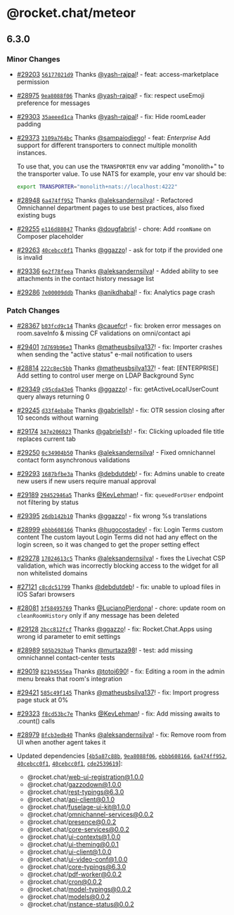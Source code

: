 # @rocket.chat/meteor

## 6.3.0

### Minor Changes

- [#29203](https://github.com/RocketChat/Rocket.Chat/pull/29203) [`56177021d9`](https://github.com/RocketChat/Rocket.Chat/commit/56177021d918d69913d6bcf531a5fda28675fae1) Thanks [@yash-rajpal](https://github.com/yash-rajpal)! - feat: access-marketplace permission

- [#28975](https://github.com/RocketChat/Rocket.Chat/pull/28975) [`9ea8088f06`](https://github.com/RocketChat/Rocket.Chat/commit/9ea8088f0621900fa7a11156a89f7447482e4df8) Thanks [@yash-rajpal](https://github.com/yash-rajpal)! - fix: respect useEmoji preference for messages

- [#29303](https://github.com/RocketChat/Rocket.Chat/pull/29303) [`35aeeed1ca`](https://github.com/RocketChat/Rocket.Chat/commit/35aeeed1cab7875bb622f4c1a33be743ab7e851e) Thanks [@yash-rajpal](https://github.com/yash-rajpal)! - fix: Hide roomLeader padding

- [#29373](https://github.com/RocketChat/Rocket.Chat/pull/29373) [`3109a764bc`](https://github.com/RocketChat/Rocket.Chat/commit/3109a764bc23f7f1912ed45f1ed6908b89a6d4b0) Thanks [@sampaiodiego](https://github.com/sampaiodiego)! - feat: _Enterprise_ Add support for different transporters to connect multiple monolith instances.

  To use that, you can use the `TRANSPORTER` env var adding "monolith+" to the transporter value. To use NATS for example, your env var should be:

  ```bash
  export TRANSPORTER="monolith+nats://localhost:4222"
  ```

- [#28948](https://github.com/RocketChat/Rocket.Chat/pull/28948) [`6a474ff952`](https://github.com/RocketChat/Rocket.Chat/commit/6a474ff952fea793aac3db226d13fd9a0bb4f35a) Thanks [@aleksandernsilva](https://github.com/aleksandernsilva)! - Refactored Omnichannel department pages to use best practices, also fixed existing bugs

- [#29255](https://github.com/RocketChat/Rocket.Chat/pull/29255) [`e116d88047`](https://github.com/RocketChat/Rocket.Chat/commit/e116d8804783c91d2f0d1633caea25aeefb67b86) Thanks [@dougfabris](https://github.com/dougfabris)! - chore: Add `roomName` on Composer placeholder

- [#29263](https://github.com/RocketChat/Rocket.Chat/pull/29263) [`40cebcc0f1`](https://github.com/RocketChat/Rocket.Chat/commit/40cebcc0f1ce12b0b0d6fdf497b5399930c713bf) Thanks [@ggazzo](https://github.com/ggazzo)! - ask for totp if the provided one is invalid

- [#29336](https://github.com/RocketChat/Rocket.Chat/pull/29336) [`6e2f78feea`](https://github.com/RocketChat/Rocket.Chat/commit/6e2f78feea1054feb5581d5793a81ddb719585e2) Thanks [@aleksandernsilva](https://github.com/aleksandernsilva)! - Added ability to see attachments in the contact history message list

- [#29286](https://github.com/RocketChat/Rocket.Chat/pull/29286) [`7e00009ddb`](https://github.com/RocketChat/Rocket.Chat/commit/7e00009ddb2d23995eacf5b176b0ebc8007e4bb6) Thanks [@anikdhabal](https://github.com/anikdhabal)! - fix: Analytics page crash

### Patch Changes

- [#28367](https://github.com/RocketChat/Rocket.Chat/pull/28367) [`b03fcd9c14`](https://github.com/RocketChat/Rocket.Chat/commit/b03fcd9c14170373e0bd6e44b9b7f369945ffbf2) Thanks [@cauefcr](https://github.com/cauefcr)! - fix: broken error messages on room.saveInfo & missing CF validations on omni/contact api

- [#29401](https://github.com/RocketChat/Rocket.Chat/pull/29401) [`7d769b96e3`](https://github.com/RocketChat/Rocket.Chat/commit/7d769b96e3d8c56d1beba306805d741377edab6f) Thanks [@matheusbsilva137](https://github.com/matheusbsilva137)! - fix: Importer crashes when sending the "active status" e-mail notification to users

- [#28814](https://github.com/RocketChat/Rocket.Chat/pull/28814) [`222c8ec5bb`](https://github.com/RocketChat/Rocket.Chat/commit/222c8ec5bb49aa3cd7327d707a957cde592401c6) Thanks [@matheusbsilva137](https://github.com/matheusbsilva137)! - feat: [ENTERPRISE] Add setting to control user merge on LDAP Background Sync

- [#29349](https://github.com/RocketChat/Rocket.Chat/pull/29349) [`c95cda43e6`](https://github.com/RocketChat/Rocket.Chat/commit/c95cda43e69b931cb2c902f9cd031ac064930f6a) Thanks [@ggazzo](https://github.com/ggazzo)! - fix: getActiveLocalUserCount query always returning 0

- [#29245](https://github.com/RocketChat/Rocket.Chat/pull/29245) [`d33f4ebabe`](https://github.com/RocketChat/Rocket.Chat/commit/d33f4ebabee0bc1e49745c8e8ff816a58a3264f6) Thanks [@gabriellsh](https://github.com/gabriellsh)! - fix: OTR session closing after 10 seconds without warning

- [#29174](https://github.com/RocketChat/Rocket.Chat/pull/29174) [`347e206023`](https://github.com/RocketChat/Rocket.Chat/commit/347e2060235fad8b353294501b54a9db809bfbff) Thanks [@gabriellsh](https://github.com/gabriellsh)! - fix: Clicking uploaded file title replaces current tab

- [#29250](https://github.com/RocketChat/Rocket.Chat/pull/29250) [`0c34904b50`](https://github.com/RocketChat/Rocket.Chat/commit/0c34904b5024af34d2e0153d29684e0523d08ae6) Thanks [@aleksandernsilva](https://github.com/aleksandernsilva)! - Fixed omnichannel contact form asynchronous validations

- [#29293](https://github.com/RocketChat/Rocket.Chat/pull/29293) [`1687bfbe3a`](https://github.com/RocketChat/Rocket.Chat/commit/1687bfbe3a6af77614e2c20a0ec9c59a218edc66) Thanks [@debdutdeb](https://github.com/debdutdeb)! - fix: Admins unable to create new users if new users require manual approval

- [#29189](https://github.com/RocketChat/Rocket.Chat/pull/29189) [`29452946a5`](https://github.com/RocketChat/Rocket.Chat/commit/29452946a55f093dda7acadd381da4fcb42cf563) Thanks [@KevLehman](https://github.com/KevLehman)! - fix: `queuedForUser` endpoint not filtering by status

- [#29395](https://github.com/RocketChat/Rocket.Chat/pull/29395) [`26db142b10`](https://github.com/RocketChat/Rocket.Chat/commit/26db142b100b6886909b107ca578d11da464e823) Thanks [@ggazzo](https://github.com/ggazzo)! - fix wrong %s translations

- [#28999](https://github.com/RocketChat/Rocket.Chat/pull/28999) [`ebbb608166`](https://github.com/RocketChat/Rocket.Chat/commit/ebbb608166b2c069df3397c8f8f48a965bf157af) Thanks [@hugocostadev](https://github.com/hugocostadev)! - fix: Login Terms custom content
  The custom layout Login Terms did not had any effect on the login screen, so it was changed to get the proper setting effect

- [#29278](https://github.com/RocketChat/Rocket.Chat/pull/29278) [`17024613c5`](https://github.com/RocketChat/Rocket.Chat/commit/17024613c5250fd9a311bd53b623e27bc1001be4) Thanks [@aleksandernsilva](https://github.com/aleksandernsilva)! - fixes the Livechat CSP validation, which was incorrectly blocking access to the widget for all non whitelisted domains

- [#27121](https://github.com/RocketChat/Rocket.Chat/pull/27121) [`c8cdc51799`](https://github.com/RocketChat/Rocket.Chat/commit/c8cdc5179932c23bc1211eb6df1ae602c2772cc7) Thanks [@debdutdeb](https://github.com/debdutdeb)! - fix: unable to upload files in IOS Safari browsers

- [#28081](https://github.com/RocketChat/Rocket.Chat/pull/28081) [`3f58495769`](https://github.com/RocketChat/Rocket.Chat/commit/3f58495769d853a8cee1c4c51161e24350185b0c) Thanks [@LucianoPierdona](https://github.com/LucianoPierdona)! - chore: update room on `cleanRoomHistory` only if any message has been deleted

- [#29128](https://github.com/RocketChat/Rocket.Chat/pull/29128) [`2bcc812fcf`](https://github.com/RocketChat/Rocket.Chat/commit/2bcc812fcfaa570fb814a1484d02a47c006f8562) Thanks [@ggazzo](https://github.com/ggazzo)! - fix: Rocket.Chat.Apps using wrong id parameter to emit settings

- [#28989](https://github.com/RocketChat/Rocket.Chat/pull/28989) [`505b292ba9`](https://github.com/RocketChat/Rocket.Chat/commit/505b292ba90a861ad9bd58b3751018d5016612c5) Thanks [@murtaza98](https://github.com/murtaza98)! - test: add missing omnichannel contact-center tests

- [#29019](https://github.com/RocketChat/Rocket.Chat/pull/29019) [`82194555ea`](https://github.com/RocketChat/Rocket.Chat/commit/82194555ea4569cb1f923f438c87e5cc5e92f072) Thanks [@totoi690](https://github.com/totoi690)! - fix: Editing a room in the admin menu breaks that room's integration

- [#29421](https://github.com/RocketChat/Rocket.Chat/pull/29421) [`585c49f145`](https://github.com/RocketChat/Rocket.Chat/commit/585c49f1459789badfc68b4592b7da129ca263b9) Thanks [@matheusbsilva137](https://github.com/matheusbsilva137)! - fix: Import progress page stuck at 0%

- [#29323](https://github.com/RocketChat/Rocket.Chat/pull/29323) [`f8cd53bc7e`](https://github.com/RocketChat/Rocket.Chat/commit/f8cd53bc7e89ab45c8963d65c99c96d87756d91a) Thanks [@KevLehman](https://github.com/KevLehman)! - fix: Add missing awaits to .count() calls

- [#28979](https://github.com/RocketChat/Rocket.Chat/pull/28979) [`8fcb3edb40`](https://github.com/RocketChat/Rocket.Chat/commit/8fcb3edb40159cb1d6a7f881d978ee6043d08faf) Thanks [@aleksandernsilva](https://github.com/aleksandernsilva)! - fix: Remove room from UI when another agent takes it

- Updated dependencies [[`4b5a87c88b`](https://github.com/RocketChat/Rocket.Chat/commit/4b5a87c88b132c6899ee5023059d17822766bec7), [`9ea8088f06`](https://github.com/RocketChat/Rocket.Chat/commit/9ea8088f0621900fa7a11156a89f7447482e4df8), [`ebbb608166`](https://github.com/RocketChat/Rocket.Chat/commit/ebbb608166b2c069df3397c8f8f48a965bf157af), [`6a474ff952`](https://github.com/RocketChat/Rocket.Chat/commit/6a474ff952fea793aac3db226d13fd9a0bb4f35a), [`40cebcc0f1`](https://github.com/RocketChat/Rocket.Chat/commit/40cebcc0f1ce12b0b0d6fdf497b5399930c713bf), [`40cebcc0f1`](https://github.com/RocketChat/Rocket.Chat/commit/40cebcc0f1ce12b0b0d6fdf497b5399930c713bf), [`cde2539619`](https://github.com/RocketChat/Rocket.Chat/commit/cde253961940855cbf94ed10a84ddd1b1b9ff613)]:
  - @rocket.chat/web-ui-registration@1.0.0
  - @rocket.chat/gazzodown@1.0.0
  - @rocket.chat/rest-typings@6.3.0
  - @rocket.chat/api-client@0.1.0
  - @rocket.chat/fuselage-ui-kit@1.0.0
  - @rocket.chat/omnichannel-services@0.0.2
  - @rocket.chat/presence@0.0.2
  - @rocket.chat/core-services@0.0.2
  - @rocket.chat/ui-contexts@1.0.0
  - @rocket.chat/ui-theming@0.0.1
  - @rocket.chat/ui-client@1.0.0
  - @rocket.chat/ui-video-conf@1.0.0
  - @rocket.chat/core-typings@6.3.0
  - @rocket.chat/pdf-worker@0.0.2
  - @rocket.chat/cron@0.0.2
  - @rocket.chat/model-typings@0.0.2
  - @rocket.chat/models@0.0.2
  - @rocket.chat/instance-status@0.0.2
